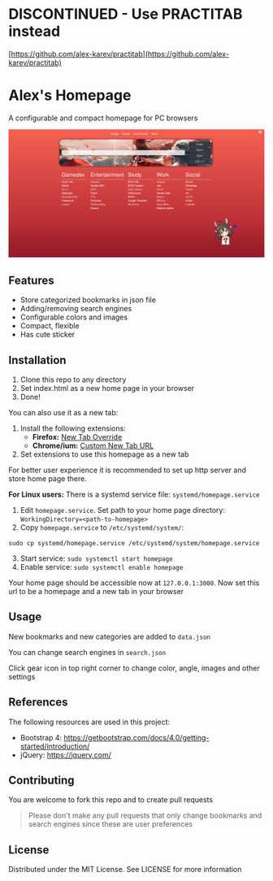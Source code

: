 # DISCONTINUED - Use PRACTITAB instead

[https://github.com/alex-karev/practitab](https://github.com/alex-karev/practitab)

# Alex's Homepage

A configurable and compact homepage for PC browsers

<img src="https://github.com/alex-karev/homepage/raw/main/screenshot.png">

## Features
* Store categorized bookmarks in json file
* Adding/removing search engines
* Configurable colors and images
* Compact, flexible
* Has cute sticker

## Installation
1. Clone this repo to any directory
2. Set index.html as a new home page in your browser
3. Done!

You can also use it as a new tab:

1. Install the following extensions:
    * __Firefox:__ [New Tab Override](https://addons.mozilla.org/en-US/firefox/addon/new-tab-override/)
    * __Chrome/ium:__ [Custom New Tab URL](https://chrome.google.com/webstore/detail/custom-new-tab-url/mmjbdbjnoablegbkcklggeknkfcjkjia?hl=en)
2. Set extensions to use this homepage as a new tab

For better user experience it is recommended to set up http server and store home page there.

**For Linux users:** There is a systemd service file: `systemd/homepage.service`

1. Edit `homepage.service`. Set path to your home page directory: `WorkingDirectory=<path-to-homepage>`
2. Copy `homepage.service` to `/etc/systemd/system/`: 

```
sudo cp systemd/homepage.service /etc/systemd/system/homepage.service
```

3. Start service: `sudo systemctl start homepage`
4. Enable service: `sudo systemctl enable homepage`

Your home page should be accessible now at `127.0.0.1:3000`. Now set this url to be a homepage and a new tab in your browser

## Usage
New bookmarks and new categories are added to `data.json`

You can change search engines in `search.json`

Click gear icon in top right corner to change color, angle, images and other settings

## References
The following resources are used in this project:

* Bootstrap 4: <https://getbootstrap.com/docs/4.0/getting-started/introduction/>
* jQuery: <https://jquery.com/>

## Contributing
You are welcome to fork this repo and to create pull requests

> Please don't make any pull requests that only change bookmarks and search engines since these are user preferences

## License
Distributed under the MIT License. See LICENSE for more information
